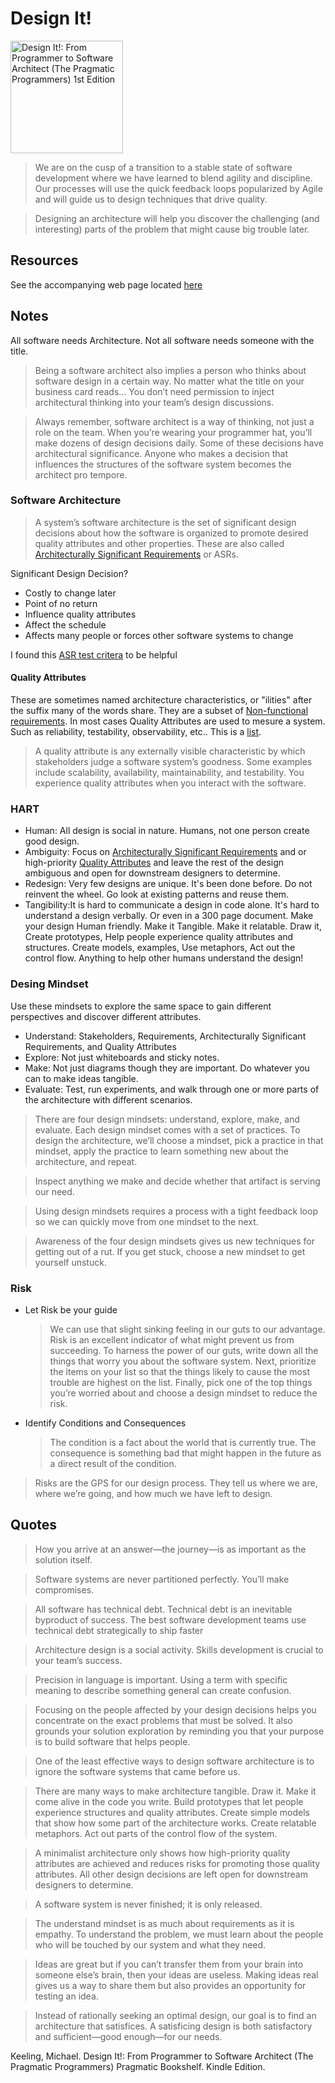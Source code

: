# Design It!

<a href="https://www.amazon.com/Design-Programmer-Architect-Pragmatic-Programmers/dp/1680502093">
<img src="https://m.media-amazon.com/images/I/41srOUdjYhL._SX415_BO1,204,203,200_.jpg" alt="Design It!: From Programmer to Software Architect (The Pragmatic Programmers) 1st Edition" style="height:180px;1px solid black"/>
</a>

> We are on the cusp of a transition to a stable state of software development where we have learned to blend agility and discipline. Our processes will use the quick feedback loops popularized by Agile and will guide us to design techniques that drive quality.

> Designing an architecture will help you discover the challenging (and interesting) parts of the problem that might cause big trouble later.


## Resources

See the accompanying web page located [here](https://pragprog.com/titles/mkdsa/design-it/)

## Notes

All software needs Architecture.  Not all software needs someone with the title. 

> Being a software architect also implies a person who thinks about software design in a certain way. No matter what the title on your business card reads... You don’t need permission to inject architectural thinking into your team’s design discussions.

> Always remember, software architect is a way of thinking, not just a role on the team. When you’re wearing your programmer hat, you’ll make dozens of design decisions daily. Some of these decisions have architectural significance. Anyone who makes a decision that influences the structures of the software system becomes the architect pro tempore.

### Software Architecture

> A system’s software architecture is the set of significant design decisions about how the software is organized to promote desired quality attributes and other properties.  These are also called [Architecturally Significant Requirements](https://en.wikipedia.org/wiki/Architecturally_significant_requirements) or ASRs.  

Significant Design Decision?

- Costly to change later
- Point of no return
- Influence quality attributes
- Affect the schedule
- Affects many people or forces other software systems to change

I found this [ASR test critera](https://medium.com/olzzio/architectural-significance-test-9ff17a9b4490) to be helpful

#### Quality Attributes

These are sometimes named architecture characteristics, or "ilities" after the suffix many of the words share. They are a subset of [Non-functional requirements](https://en.wikipedia.org/wiki/Non-functional_requirement).  In most cases Quality Attributes are used to mesure a system. Such as reliability, testability, observability, etc..  This is a [list](https://en.wikipedia.org/wiki/List_of_system_quality_attributes).

> A quality attribute is any externally visible characteristic by which stakeholders judge a software system’s goodness. Some examples include scalability, availability, maintainability, and testability. You experience quality attributes when you interact with the software.


### HART

- Human: All design is social in nature.  Humans, not one person create good design.
- Ambiguity: Focus on [Architecturally Significant Requirements](https://en.wikipedia.org/wiki/Architecturally_significant_requirements) and or high-priority [Quality Attributes](https://en.wikipedia.org/wiki/List_of_system_quality_attributes) and leave the rest of the design ambiguous and open for downstream designers to determine.
- Redesign: Very few designs are unique.  It's been done before.  Do not reinvent the wheel.  Go look at existing patterns and reuse them.
- Tangibility:It is hard to communicate a design in code alone.  It's hard to understand a design verbally.  Or even in a 300 page document.  Make your design Human friendly.  Make it Tangible.  Make it relatable. Draw it, Create prototypes, Help people experience quality attributes and structures.  Create models, examples,  Use metaphors, Act out the control flow. Anything to help other humans understand the design!

### Desing Mindset

Use these mindsets to explore the same space to gain different perspectives and discover different attributes.

- Understand: Stakeholders, Requirements, Architecturally Significant Requirements, and Quality Attributes
- Explore:  Not just whiteboards and sticky notes.  
- Make: Not just diagrams though they are important.  Do whatever you can to make ideas tangible.
- Evaluate: Test, run experiments, and walk through one or more parts of the architecture with different scenarios. 

> There are four design mindsets: understand, explore, make, and evaluate. Each design mindset comes with a set of practices. To design the architecture, we’ll choose a mindset, pick a practice in that mindset, apply the practice to learn something new about the architecture, and repeat.

> Inspect anything we make and decide whether that artifact is serving our need.

> Using design mindsets requires a process with a tight feedback loop so we can quickly move from one mindset to the next.

> Awareness of the four design mindsets gives us new techniques for getting out of a rut. If you get stuck, choose a new mindset to get yourself unstuck.

### Risk

- Let Risk be your guide
    > We can use that slight sinking feeling in our guts to our advantage. Risk is an excellent indicator of what might prevent us from succeeding. To harness the power of our guts, write down all the things that worry you about the software system. Next, prioritize the items on your list so that the things likely to cause the most trouble are highest on the list. Finally, pick one of the top things you’re worried about and choose a design mindset to reduce the risk.
- Identify Conditions and Consequences
    > The condition is a fact about the world that is currently true. The consequence is something bad that might happen in the future as a direct result of the condition.

> Risks are the GPS for our design process. They tell us where we are, where we’re going, and how much we have left to design.


## Quotes

> How you arrive at an answer—the journey—is as important as the solution itself.

> Software systems are never partitioned perfectly. You’ll make compromises.

> All software has technical debt. Technical debt is an inevitable byproduct of success. The best software development teams use technical debt strategically to ship faster

> Architecture design is a social activity. Skills development is crucial to your team’s success.

> Precision in language is important. Using a term with specific meaning to describe something general can create confusion.

> Focusing on the people affected by your design decisions helps you concentrate on the exact problems that must be solved. It also grounds your solution exploration by reminding you that your purpose is to build software that helps people.

> One of the least effective ways to design software architecture is to ignore the software systems that came before us.

> There are many ways to make architecture tangible. Draw it. Make it come alive in the code you write. Build prototypes that let people experience structures and quality attributes. Create simple models that show how some part of the architecture works. Create relatable metaphors. Act out parts of the control flow of the system.

> A minimalist architecture only shows how high-priority quality attributes are achieved and reduces risks for promoting those quality attributes. All other design decisions are left open for downstream designers to determine.

> A software system is never finished; it is only released.

> The understand mindset is as much about requirements as it is empathy. To understand the problem, we must learn about the people who will be touched by our system and what they need.

> Ideas are great but if you can’t transfer them from your brain into someone else’s brain, then your ideas are useless. Making ideas real gives us a way to share them but also provides an opportunity for testing an idea.

> Instead of rationally seeking an optimal design, our goal is to find an architecture that satisfices. A satisficing design is both satisfactory and sufficient—good enough—for our needs.


Keeling, Michael. Design It!: From Programmer to Software Architect (The Pragmatic Programmers) Pragmatic Bookshelf. Kindle Edition. 
